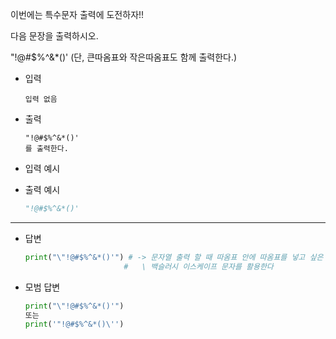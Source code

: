 이번에는 특수문자 출력에 도전하자!!

다음 문장을 출력하시오.

"!@#$%^&*()'
(단, 큰따옴표와 작은따옴표도 함께 출력한다.)

- 입력

  ```
  입력 없음
  ```

- 출력

  ```
  "!@#$%^&*()'
  를 출력한다.
  ```

- 입력 예시

- 출력 예시

  ```python
  "!@#$%^&*()'
  ```

  

---

- 답변 

  ``` python
  print("\"!@#$%^&*()'") # -> 문자열 출력 할 때 따옴표 안에 따옴표를 넣고 싶은 경우에 
  						#	\ 백슬러시 이스케이프 문자를 활용한다
  ```

  

- 모범 답변

  ``` python
  print("\"!@#$%^&*()'")
  또는
  print('"!@#$%^&*()\'')
  
  ```

  